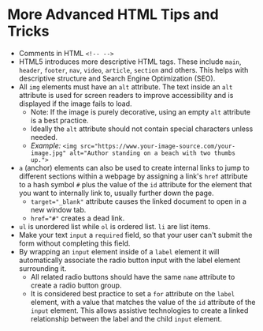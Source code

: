 # More Advanced HTML Tips and Tricks

- Comments in HTML ```<!-- -->```
- HTML5 introduces more descriptive HTML tags. These include ```main```, ```header```, ```footer```, ```nav```, ```video```, ```article```, ```section``` and others. This helps with descriptive structure and Search Engine Optimization (SEO).
- All ```img``` elements must have an ```alt``` attribute. The text inside an ```alt``` attribute is used for screen readers to improve accessibility and is displayed if the image fails to load.
    * Note: If the image is purely decorative, using an empty ```alt``` attribute is a best practice.
    * Ideally the ```alt``` attribute should not contain special characters unless needed.
    * *Example:* ```<img src="https://www.your-image-source.com/your-image.jpg" alt="Author standing on a beach with two thumbs up.">```
- ```a``` (anchor) elements can also be used to create internal links to jump to different sections within a webpage by assigning a link's ```href``` attribute to a hash symbol ```#``` plus the value of the ```id``` attribute for the element that you want to internally link to, usually further down the page.
    * ```target="_blank"``` attribute causes the linked document to open in a new window tab.
    * ```href="#"``` creates a dead link.
- ```ul``` is unordered list while ```ol``` is ordered list. ```li``` are list items.
- Make your text ```input``` a ```required``` field, so that your user can't submit the form without completing this field.
- By wrapping an ```input``` element inside of a ```label``` element it will automatically associate the radio button input with the label element surrounding it.
    * All related radio buttons should have the same ```name``` attribute to create a radio button group.
    * It is considered best practice to set a ```for``` attribute on the ```label``` element, with a value that matches the value of the ```id``` attribute of the ```input``` element. This allows assistive technologies to create a linked relationship between the label and the child ```input``` element.